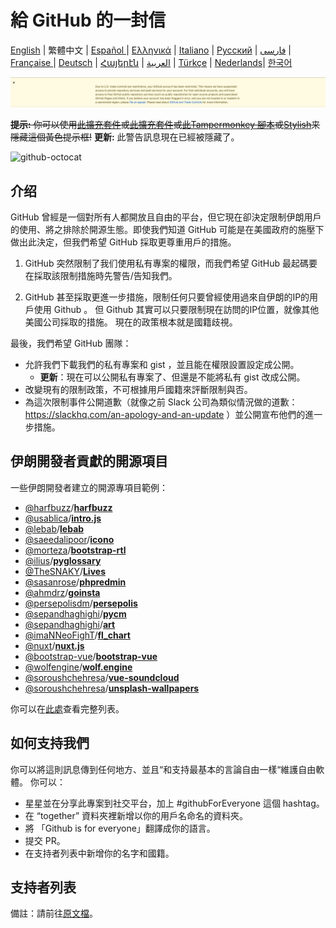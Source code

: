# 給 GitHub 的一封信

[English](./README.md) | 繁體中文 | [Español ](./README-ES.md) | [Ελληνικά](./README-GR.md) | [Italiano](./README-IT.md) | [Русский](./README-RU.md) | [فارسی](./README-PER.md) | [Française ](./README-FR.md) | [Deutsch](./README-DE.md) | [Հայերէն](./README-HY.md) | [العربية](./README-AR.md) | [Türkçe](./README-TR.md) | [Nederlands](./README-NL.md)| [한국어](./README-KO.md)

![alt text](./message.png)

~~**提示:** 你可以使用[此擴充套件](https://github.com/JafarAkhondali/remove-github-restrictions-message)或[此擴充套件](https://github.com/MohamadKh75/ShutHub)或[此Tampermonkey 腳本](https://gist.github.com/HirbodBehnam/2e079e187be0b1b6a6bcb734ed88474e)或[Stylish](https://userstyles.org/styles/173827/hide-github-warning)来隱藏這個黃色提示框!~~
**更新:** 此警告訊息現在已經被隱藏了。

![github-octocat](https://user-images.githubusercontent.com/16706911/61997137-7aa7df00-b0b2-11e9-97f1-f452855fe21c.png)

## 介绍

GitHub 曾經是一個對所有人都開放且自由的平台，但它現在卻決定限制伊朗用戶的使用、將之排除於開源生態。即使我們知道 GitHub 可能是在美國政府的施壓下做出此決定，但我們希望 GitHub 採取更尊重用戶的措施。

1. GitHub 突然限制了我们使用私有專案的權限，而我們希望 GitHub 最起碼要在採取該限制措施時先警告/告知我們。

2. GitHub 甚至採取更進一步措施，限制任何只要曾經使用過來自伊朗的IP的用戶使用 Github 。 但 Github 其實可以只要限制現在訪問的IP位置，就像其他美國公司採取的措施。 現在的政策根本就是國籍歧視。

最後，我們希望 GitHub 團隊：

- 允許我們下載我們的私有專案和 gist ，並且能在權限設置設定成公開。
  - **更新**：現在可以公開私有專案了、但還是不能將私有 gist 改成公開。
- 改變現有的限制政策，不可根據用戶國籍來評斷限制與否。
- 為這次限制事件公開道歉（就像之前 Slack 公司為類似情況做的道歉：https://slackhq.com/an-apology-and-an-update ）並公開宣布他們的進一步措施。

## 伊朗開發者貢獻的開源項目

一些伊朗開發者建立的開源專項目範例：

- [@harfbuzz](https://github.com/harfbuzz)/[**harfbuzz**](https://github.com/harfbuzz/harfbuzz)
- [@usablica](https://github.com/usablica)/[**intro.js**](https://github.com/usablica/intro.js)
- [@lebab](https://github.com/lebab)/[**lebab**](https://github.com/lebab/lebab)
- [@saeedalipoor](https://github.com/saeedalipoor)/[**icono**](https://github.com/saeedalipoor/icono)
- [@morteza](https://github.com/morteza)/[**bootstrap-rtl**](https://github.com/morteza/bootstrap-rtl)
- [@ilius](https://github.com/ilius)/[**pyglossary**](https://github.com/ilius/pyglossary)
- [@TheSNAKY](https://github.com/TheSNAKY)/[**Lives**](https://github.com/TheSNAKY/Lives)
- [@sasanrose](https://github.com/sasanrose)/[**phpredmin**](https://github.com/sasanrose/phpredmin)
- [@ahmdrz](https://github.com/ahmdrz)/[**goinsta**](https://github.com/ahmdrz/goinsta)
- [@persepolisdm](https://github.com/persepolisdm)/[**persepolis**](https://github.com/persepolisdm/persepolis)
- [@sepandhaghighi](https://github.com/sepandhaghighi)/[**pycm**](https://github.com/sepandhaghighi/pycm)
- [@sepandhaghighi](https://github.com/sepandhaghighi)/[**art**](https://github.com/sepandhaghighi/art)
- [@imaNNeoFighT](https://github.com/imaNNeoFighT)/[**fl_chart**](https://github.com/imaNNeoFighT/fl_chart)
- [@nuxt](https://github.com/nuxt)/[**nuxt.js**](https://github.com/nuxt/nuxt.js)
- [@bootstrap-vue](https://github.com/bootstrap-vue)/[**bootstrap-vue**](https://github.com/bootstrap-vue/bootstrap-vue)
- [@wolfengine](https://github.com/wolfengine)/[**wolf.engine**](https://github.com/wolfengine/wolf.engine)
- [@soroushchehresa](https://github.com/soroushchehresa)/[**vue-soundcloud**](https://github.com/soroushchehresa/vue-soundcloud)
- [@soroushchehresa](https://github.com/soroushchehresa)/[**unsplash-wallpapers**](https://github.com/soroushchehresa/unsplash-wallpapers)

你可以在[此處](https://github.com/mohebifar/made-in-iran)查看完整列表。

## 如何支持我們

你可以將這則訊息傳到任何地方、並且“和支持最基本的言論自由一樣“維護自由軟體。
你可以：

- 星星並在分享此專案到社交平台，加上 #githubForEveryone 這個 hashtag。
- 在 “together” 資料夾裡新增以你的用戶名命名的資料夾。
- 將 「Github is for everyone」翻譯成你的語言。
- 提交 PR。
- 在支持者列表中新增你的名字和國籍。

## 支持者列表

備註：請前往[原文檔](./README.md#supporters)。
